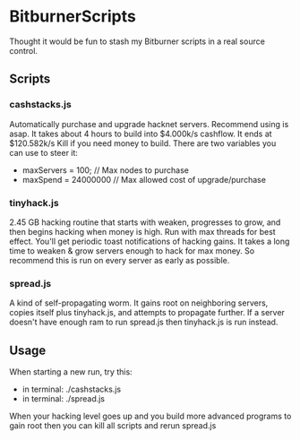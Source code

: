 # BitburnerScripts

Thought it would be fun to stash my Bitburner scripts in a real source control.

## Scripts
### cashstacks.js 
Automatically purchase and upgrade hacknet servers.  Recommend using is asap.  It takes about 4 hours to build into $4.000k/s cashflow.  It ends at $120.582k/s  Kill if you need money to build.
There are two variables you can use to steer it:
 - maxServers = 100; // Max nodes to purchase
 - maxSpend = 24000000 // Max allowed cost of upgrade/purchase

### tinyhack.js
2.45 GB hacking routine that starts with weaken, progresses to grow, and then begins hacking when money is high.  Run with max threads for best effect.  You'll get periodic toast notifications of hacking gains.  It takes a long time to weaken & grow servers enough to hack for max money.  So recommend this is run on every server as early as possible.

### spread.js
A kind of self-propagating worm.  It gains root on neighboring servers, copies itself plus tinyhack.js, and attempts to propagate further.  If a server doesn't have enough ram to run spread.js then tinyhack.js is run instead.

## Usage
When starting a new run, try this:
- in terminal: ./cashstacks.js
- in terminal: ./spread.js

When your hacking level goes up and you build more advanced programs to gain root then you can kill all scripts and rerun spread.js
